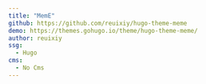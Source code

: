 ```yaml
---
title: "MemE"
github: https://github.com/reuixiy/hugo-theme-meme
demo: https://themes.gohugo.io/theme/hugo-theme-meme/
author: reuixiy
ssg:
  - Hugo
cms:
  - No Cms
---
```

